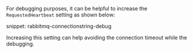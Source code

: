 For debugging purposes, it can be helpful to increase the `RequestedHeartbeat` setting as shown below:

snippet: rabbitmq-connectionstring-debug

Increasing this setting can help avoiding the connection timeout while the debugging.
